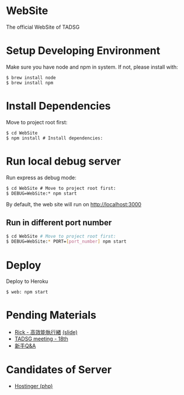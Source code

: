 # WebSite

The official WebSite of TADSG

# Setup Developing Environment #
Make sure you have node and npm in system.
If not, please install with:
``` shell
$ brew install node
$ brew install npm
```


# Install Dependencies #
Move to project root first:
``` shell
$ cd WebSite
$ npm install # Install dependencies:
```


# Run local debug server #
 Run express as debug mode:
``` shell
$ cd WebSite # Move to project root first:
$ DEBUG=WebSite:* npm start
```
By default, the web site will run on [http://localhost:3000]()

## Run in different port number ##
``` bash
$ cd WebSite # Move to project root first:
$ DEBUG=WebSite:* PORT=[port_number] npm start
```


# Deploy #
Deploy to Heroku
``` shell
$ web: npm start
```

# Pending Materials #
* [Rick - 高效能執行緖](http://www.accupass.com/go/gdgkaohsiung30) [(slide)](http://www.slideshare.net/rickwu12)
* [TADSG meeting - 18th](http://www.accupass.com/go/adc18)
* [新手Q&A](https://hackpad.com/Android-Development--gzrGM9pkKkn)


# Candidates of Server #
* [Hostinger (php)](https://free.com.tw/hostinger/)


